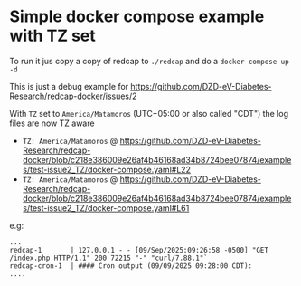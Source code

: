# Simple docker compose example with TZ set

To run it jus copy a copy of redcap to `./redcap` and do a `docker compose up -d`

This is just a debug example for https://github.com/DZD-eV-Diabetes-Research/redcap-docker/issues/2

With `TZ` set to `America/Matamoros` (UTC−05:00 or also called "CDT")  the log files are now TZ aware

* `TZ: America/Matamoros` @ https://github.com/DZD-eV-Diabetes-Research/redcap-docker/blob/c218e386009e26af4b46168ad34b8724bee07874/examples/test-issue2_TZ/docker-compose.yaml#L22
* `TZ: America/Matamoros` @ https://github.com/DZD-eV-Diabetes-Research/redcap-docker/blob/c218e386009e26af4b46168ad34b8724bee07874/examples/test-issue2_TZ/docker-compose.yaml#L61


e.g: 
```
...
redcap-1       | 127.0.0.1 - - [09/Sep/2025:09:26:58 -0500] "GET /index.php HTTP/1.1" 200 72215 "-" "curl/7.88.1"`
redcap-cron-1  | #### Cron output (09/09/2025 09:28:00 CDT):
....
```


